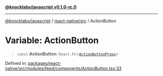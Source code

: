 [**@knocklabs/javascript v0.1.0-rc.0**](../../../README.md)

***

[@knocklabs/javascript](../../../modules.md) / [react-native/src](../README.md) / ActionButton

# Variable: ActionButton

> `const` **ActionButton**: `React.FC`\<[`ActionButtonProps`](../interfaces/ActionButtonProps.md)\>

Defined in: [packages/react-native/src/modules/feed/components/ActionButton.tsx:33](https://github.com/knocklabs/javascript/blob/main/packages/react-native/src/modules/feed/components/ActionButton.tsx#L33)
